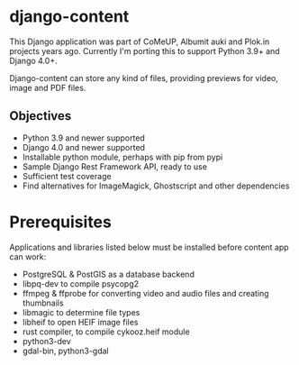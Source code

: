 # django-content

This Django application was part of CoMeUP, Albumit auki and Plok.in projects years ago.
Currently I'm porting this to support Python 3.9+ and Django 4.0+.

Django-content can store any kind of files,
providing previews for video, image and PDF files.

## Objectives

* Python 3.9 and newer supported
* Django 4.0 and newer supported
* Installable python module, perhaps with pip from pypi
* Sample Django Rest Framework API, ready to use
* Sufficient test coverage
* Find alternatives for ImageMagick, Ghostscript and other dependencies

# Prerequisites

Applications and libraries listed below must be installed
before content app can work:

* PostgreSQL & PostGIS as a database backend
* libpq-dev to compile psycopg2
* ffmpeg & ffprobe for converting video and audio files and creating thumbnails 
* libmagic to determine file types
* libheif to open HEIF image files
* rust compiler, to compile cykooz.heif module
* python3-dev
* gdal-bin, python3-gdal

